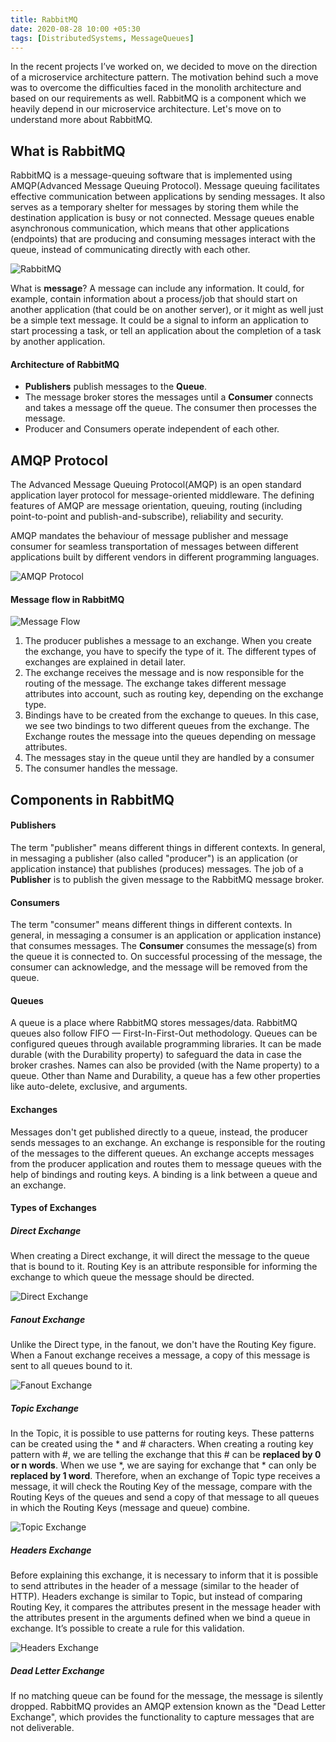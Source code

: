 ```yaml
---
title: RabbitMQ
date: 2020-08-28 10:00 +05:30
tags: [DistributedSystems, MessageQueues] 
---
```


In the recent projects I’ve worked on, we decided to move on the direction of a microservice architecture pattern. The 
motivation behind such a move was to overcome the difficulties faced in the monolith architecture and based on our requirements as well.
RabbitMQ is a component which we heavily depend in our microservice architecture. Let's move on to understand more about RabbitMQ.

## What is RabbitMQ

RabbitMQ is a message-queuing software that is implemented using AMQP(Advanced Message Queuing Protocol). Message queuing 
facilitates effective communication between applications by sending messages. It also serves as a temporary shelter for 
messages by storing them while the destination application is busy or not connected. Message queues enable asynchronous 
communication, which means that other applications (endpoints) that are producing and consuming messages interact with 
the queue, instead of communicating directly with each other.

![RabbitMQ](./rabbitmq-overview.png "RabbitMQ Overview")

What is **message**? A message can include any information. It could, for example, contain information about a process/job that should 
start on another application (that could be on another server), or it might as well just be a simple text message. It could 
be a signal to inform an application to start processing a task, or tell an application about the completion of a task by another application. 

#### Architecture of RabbitMQ
* **Publishers** publish messages to the **Queue**.
* The message broker stores the messages until a **Consumer** connects and takes a message off the queue. The consumer 
  then processes the message. 
* Producer and Consumers operate independent of each other.

## AMQP Protocol
The Advanced Message Queuing Protocol(AMQP) is an open standard application layer protocol for message-oriented middleware. 
The defining features of AMQP are message orientation, queuing, routing (including point-to-point and publish-and-subscribe), reliability and security.

AMQP mandates the behaviour of message publisher and message consumer for seamless transportation of messages between 
different applications built by different vendors in different programming languages.

![AMQP Protocol](./amqp-protocol.png "AMQP Protocol")

#### Message flow in RabbitMQ

![Message Flow](message-flow.png "Message Flow in RabbitMQ")

1. The producer publishes a message to an exchange. When you create the exchange, you have to specify the type of it. 
   The different types of exchanges are explained in detail later.
2. The exchange receives the message and is now responsible for the routing of the message. The exchange takes different 
   message attributes into account, such as routing key, depending on the exchange type.
3. Bindings have to be created from the exchange to queues. In this case, we see two bindings to two different queues 
   from the exchange. The Exchange routes the message into the queues depending on message attributes.
4. The messages stay in the queue until they are handled by a consumer
5. The consumer handles the message.

## Components in RabbitMQ

#### Publishers
The term "publisher" means different things in different contexts. In general, in messaging a publisher (also called "producer") 
is an application (or application instance) that publishes (produces) messages. The job of a **Publisher** is to publish 
the given message to the RabbitMQ message broker.

#### Consumers
The term "consumer" means different things in different contexts. In general, in messaging a consumer is an application 
or application instance) that consumes messages. The **Consumer** consumes the message(s) from the queue it is connected to. 
On successful processing of the message, the consumer can acknowledge, and the message will be removed from the queue.

#### Queues
A queue is a place where RabbitMQ stores messages/data. RabbitMQ queues also follow FIFO — First-In-First-Out 
methodology. Queues can be configured queues through available programming libraries. It  can be made durable (with the 
Durability property) to safeguard the data in case the broker crashes. Names can also be provided (with the Name property) 
to a queue. Other than Name and Durability, a queue has a few other properties like auto-delete, exclusive, and arguments.

#### Exchanges
Messages don't get published directly to a queue, instead, the producer sends messages to an exchange. An exchange is 
responsible for the routing of the messages to the different queues. An exchange accepts messages from the producer 
application and routes them to message queues with the help of bindings and routing keys. A binding is a link between 
a queue and an exchange.

#### Types of Exchanges

##### Direct Exchange
When creating a Direct exchange, it will direct the message to the queue that is bound to it. 
Routing Key is an attribute responsible for informing the exchange to which queue the message should be directed.

![Direct Exchange](./direct-exchange.png "Direct Exchange")
  
##### Fanout Exchange 
Unlike the Direct type, in the fanout, we don't have the Routing Key figure.
When a Fanout exchange receives a message, a copy of this message is sent to all queues bound to it.

![Fanout Exchange](./fanout-exchange.png "Fanout Exchange")

##### Topic Exchange
In the Topic, it is possible to use patterns for routing keys. These patterns can be created using the * and # characters. 
When creating a routing key pattern with #, we are telling the exchange that this # can be **replaced by 0 or n words**. 
When we use *, we are saying for exchange that * can only be **replaced by 1 word**. Therefore, when an exchange of Topic 
type receives a message, it will check the Routing Key of the message, compare with the Routing Keys of the queues and 
send a copy of that message to all queues in which the Routing Keys (message and queue) combine.

![Topic Exchange](./topic-exchange.png "Topic Exchange")

##### Headers Exchange
Before explaining this exchange, it is necessary to inform that it is possible to send attributes in the header of a 
message (similar to the header of HTTP). Headers exchange is similar to Topic, but instead of comparing Routing Key, it 
compares the attributes present in the message header with the attributes present in the arguments defined when we bind 
a queue in exchange. It’s possible to create a rule for this validation.

![Headers Exchange](./headers-exchange.png "Headers Exchange")

##### Dead Letter Exchange
If no matching queue can be found for the message, the message is silently dropped. RabbitMQ provides an AMQP extension 
known as the "Dead Letter Exchange", which provides the functionality to capture messages that are not deliverable. 